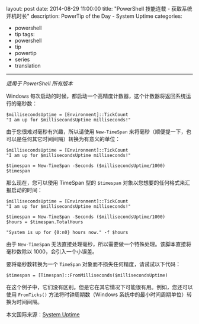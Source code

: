 layout: post
date: 2014-08-29 11:00:00
title: "PowerShell 技能连载 - 获取系统开机时长"
description: PowerTip of the Day - System Uptime
categories:
- powershell
- tip
tags:
- powershell
- tip
- powertip
- series
- translation
---
_适用于 PowerShell 所有版本_

Windows 每次启动的时候，都启动一个高精度计数器，这个计数器将返回系统运行的毫秒数：

    $millisecondsUptime = [Environment]::TickCount
    "I am up for $millisecondsUptime milliseconds!"

由于您很难对毫秒有兴趣，所以请使用 `New-TimeSpan` 来将毫秒（顺便提一下，也可以是任何其它时间间隔）转换为有意义的单位：

    $millisecondsUptime = [Environment]::TickCount
    "I am up for $millisecondsUptime milliseconds!"
    
    $timespan = New-TimeSpan -Seconds ($millisecondsUptime/1000)
    $timespan

那么现在，您可以使用 TimeSpan 型的 `$timespan` 对象以您想要的任何格式来汇报启动的时间：

    $millisecondsUptime = [Environment]::TickCount
    "I am up for $millisecondsUptime milliseconds!"
    
    $timespan = New-TimeSpan -Seconds ($millisecondsUptime/1000)
    $hours = $timespan.TotalHours
    
    "System is up for {0:n0} hours now." -f $hours

由于 `New-TimeSpan` 无法直接处理毫秒，所以需要做一个特殊处理。该脚本直接将毫秒数除以 1000，会引入一个小误差。

要将毫秒数转换为一个 `TimeSpan` 对象而不损失任何精度，请试试以下代码：

    $timespan = [Timespan]::FromMilliseconds($millisecondsUptime)

在这个例子中，它们没有区别。但是它在其它情况下可能很有用。例如，您还可以使用 `FromTicks()` 方法将时钟周期数（Windows 系统中的最小时间周期单位）转换为时间间隔。

<!--more-->
本文国际来源：[System Uptime](http://community.idera.com/powershell/powertips/b/tips/posts/system-uptime)
